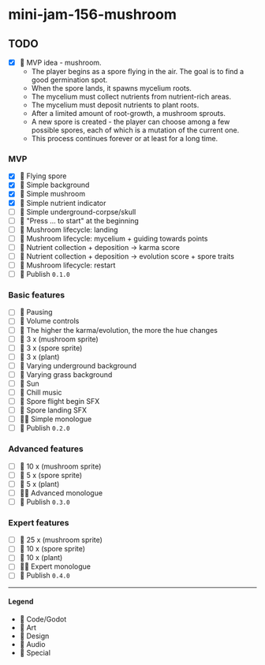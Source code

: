 # mini-jam-156-mushroom


## TODO

- [x] 💚 MVP idea - mushroom.
  - The player begins as a spore flying in the air. The goal is to find a good germination spot.
  - When the spore lands, it spawns mycelium roots.
  - The mycelium must collect nutrients from nutrient-rich areas.
  - The mycelium must deposit nutrients to plant roots.
  - After a limited amount of root-growth, a mushroom sprouts.
  - A new spore is created - the player can choose among a few possible spores, each of which is a mutation of the current one.
  - This process continues forever or at least for a long time.

### MVP

- [x] 💙 Flying spore
- [x] 💜 Simple background
- [x] 💜 Simple mushroom
- [x] 💜 Simple nutrient indicator
- [ ] 💜 Simple underground-corpse/skull
- [ ] 💙 "Press ... to start" at the beginning
- [ ] 💙 Mushroom lifecycle: landing
- [ ] 💙 Mushroom lifecycle: mycelium + guiding towards points
- [ ] 💙 Nutrient collection + deposition -> karma score
- [ ] 💙 Nutrient collection + deposition -> evolution score + spore traits
- [ ] 💙 Mushroom lifecycle: restart 
- [ ] 💟 Publish `0.1.0`

### Basic features

- [ ] 💙 Pausing
- [ ] 💙 Volume controls
- [ ] 💙 The higher the karma/evolution, the more the hue changes
- [ ] 💜 3 x (mushroom sprite)
- [ ] 💜 3 x (spore sprite)
- [ ] 💜 3 x (plant)
- [ ] 💜 Varying underground background
- [ ] 💜 Varying grass background
- [ ] 💜 Sun
- [ ] 💛 Chill music
- [ ] 💛 Spore flight begin SFX
- [ ] 💛 Spore landing SFX
- [ ] 💛💚 Simple monologue
- [ ] 💟 Publish `0.2.0`

### Advanced features

- [ ] 💜 10 x (mushroom sprite)
- [ ] 💜 5 x (spore sprite)
- [ ] 💜 5 x (plant)
- [ ] 💛💚 Advanced monologue
- [ ] 💟 Publish `0.3.0`

### Expert features
- [ ] 💜 25 x (mushroom sprite)
- [ ] 💜 10 x (spore sprite)
- [ ] 💜 10 x (plant)
- [ ] 💛💚 Expert monologue
- [ ] 💟 Publish `0.4.0`

---

#### Legend

- 💙 Code/Godot
- 💜 Art
- 💚 Design
- 💛 Audio
- 💟 Special
